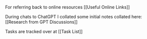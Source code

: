 
For referring back to online resources  [[Useful Online Links]]

During chats to ChatGPT I collated some initial notes collated here: [[Research from GPT Discussions]]

Tasks are tracked over at [[Task List]]

